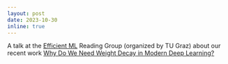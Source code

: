 ```yaml
---
layout: post
date: 2023-10-30
inline: true
---
```


A talk at the [Efficient ML](https://sites.google.com/view/efficientml) Reading Group (organized by TU Graz) about our recent work [Why Do We Need Weight Decay in Modern Deep Learning?](https://arxiv.org/abs/2310.04415)
